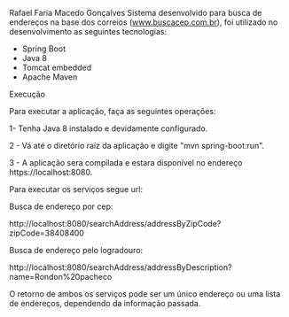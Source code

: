 Rafael Faria Macedo Gonçalves
Sistema desenvolvido para busca de endereços na base dos correios (www.buscacep.com.br), foi utilizado no desenvolvimento 
as seguintes tecnologias:

- Spring Boot
- Java 8
- Tomcat embedded
- Apache Maven


Execução

Para executar a aplicação, faça as seguintes operações:

1- Tenha Java 8 instalado e devidamente configurado.

2 - Vá até o diretório raíz da aplicação e digite "mvn spring-boot:run".

3 - A aplicação sera compilada e estara disponível no endereço https://localhost:8080.


Para executar os serviços segue url:

Busca de endereço por cep:

http://localhost:8080/searchAddress/addressByZipCode?zipCode=38408400

Busca de endereço pelo logradouro:

http://localhost:8080/searchAddress/addressByDescription?name=Rondon%20pacheco

O retorno de ambos os serviços pode ser um único endereço ou uma lista de endereços, dependendo da informação passada.